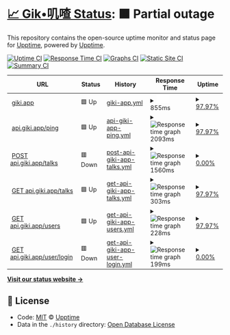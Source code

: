 # [📈 Gik•叽喳 Status](https://giki.app): <!--live status--> **🟧 Partial outage**

This repository contains the open-source uptime monitor and status page for [Upptime](https://upptime.js.org), powered by [Upptime](https://github.com/upptime/upptime).

[![Uptime CI](https://github.com/koj-co/upptime/workflows/Uptime%20CI/badge.svg)](https://github.com/koj-co/upptime/actions?query=workflow%3A%22Uptime+CI%22)
[![Response Time CI](https://github.com/koj-co/upptime/workflows/Response%20Time%20CI/badge.svg)](https://github.com/koj-co/upptime/actions?query=workflow%3A%22Response+Time+CI%22)
[![Graphs CI](https://github.com/koj-co/upptime/workflows/Graphs%20CI/badge.svg)](https://github.com/koj-co/upptime/actions?query=workflow%3A%22Graphs+CI%22)
[![Static Site CI](https://github.com/koj-co/upptime/workflows/Static%20Site%20CI/badge.svg)](https://github.com/koj-co/upptime/actions?query=workflow%3A%22Static+Site+CI%22)
[![Summary CI](https://github.com/koj-co/upptime/workflows/Summary%20CI/badge.svg)](https://github.com/koj-co/upptime/actions?query=workflow%3A%22Summary+CI%22)

<!--start: status pages-->
<!-- This summary is generated by Upptime (https://github.com/upptime/upptime) -->
<!-- Do not edit this manually, your changes will be overwritten -->
<!-- prettier-ignore -->
| URL | Status | History | Response Time | Uptime |
| --- | ------ | ------- | ------------- | ------ |
| <img alt="" src="https://favicons.githubusercontent.com/giki.app" height="13"> [giki.app](https://giki.app) | 🟩 Up | [giki-app.yml](https://github.com/gikiapp/status/commits/master/history/giki-app.yml) | <details><summary><img alt="Response time graph" src="./graphs/giki-app/response-time-week.png" height="20"> 855ms</summary><br><a href="https://gikiapp.github.io/status/history/giki-app"><img alt="Response time 837" src="https://img.shields.io/endpoint?url=https%3A%2F%2Fraw.githubusercontent.com%2Fgikiapp%2Fstatus%2Fmaster%2Fapi%2Fgiki-app%2Fresponse-time.json"></a><br><a href="https://gikiapp.github.io/status/history/giki-app"><img alt="24-hour response time 838" src="https://img.shields.io/endpoint?url=https%3A%2F%2Fraw.githubusercontent.com%2Fgikiapp%2Fstatus%2Fmaster%2Fapi%2Fgiki-app%2Fresponse-time-day.json"></a><br><a href="https://gikiapp.github.io/status/history/giki-app"><img alt="7-day response time 855" src="https://img.shields.io/endpoint?url=https%3A%2F%2Fraw.githubusercontent.com%2Fgikiapp%2Fstatus%2Fmaster%2Fapi%2Fgiki-app%2Fresponse-time-week.json"></a><br><a href="https://gikiapp.github.io/status/history/giki-app"><img alt="30-day response time 837" src="https://img.shields.io/endpoint?url=https%3A%2F%2Fraw.githubusercontent.com%2Fgikiapp%2Fstatus%2Fmaster%2Fapi%2Fgiki-app%2Fresponse-time-month.json"></a><br><a href="https://gikiapp.github.io/status/history/giki-app"><img alt="1-year response time 837" src="https://img.shields.io/endpoint?url=https%3A%2F%2Fraw.githubusercontent.com%2Fgikiapp%2Fstatus%2Fmaster%2Fapi%2Fgiki-app%2Fresponse-time-year.json"></a></details> | <details><summary><a href="https://gikiapp.github.io/status/history/giki-app">97.97%</a></summary><a href="https://gikiapp.github.io/status/history/giki-app"><img alt="All-time uptime 99.50%" src="https://img.shields.io/endpoint?url=https%3A%2F%2Fraw.githubusercontent.com%2Fgikiapp%2Fstatus%2Fmaster%2Fapi%2Fgiki-app%2Fuptime.json"></a><br><a href="https://gikiapp.github.io/status/history/giki-app"><img alt="24-hour uptime 100.00%" src="https://img.shields.io/endpoint?url=https%3A%2F%2Fraw.githubusercontent.com%2Fgikiapp%2Fstatus%2Fmaster%2Fapi%2Fgiki-app%2Fuptime-day.json"></a><br><a href="https://gikiapp.github.io/status/history/giki-app"><img alt="7-day uptime 97.97%" src="https://img.shields.io/endpoint?url=https%3A%2F%2Fraw.githubusercontent.com%2Fgikiapp%2Fstatus%2Fmaster%2Fapi%2Fgiki-app%2Fuptime-week.json"></a><br><a href="https://gikiapp.github.io/status/history/giki-app"><img alt="30-day uptime 99.50%" src="https://img.shields.io/endpoint?url=https%3A%2F%2Fraw.githubusercontent.com%2Fgikiapp%2Fstatus%2Fmaster%2Fapi%2Fgiki-app%2Fuptime-month.json"></a><br><a href="https://gikiapp.github.io/status/history/giki-app"><img alt="1-year uptime 99.50%" src="https://img.shields.io/endpoint?url=https%3A%2F%2Fraw.githubusercontent.com%2Fgikiapp%2Fstatus%2Fmaster%2Fapi%2Fgiki-app%2Fuptime-year.json"></a></details>
| <img alt="" src="https://favicons.githubusercontent.com/api.giki.app" height="13"> [api.giki.app/ping](https://api.giki.app/ping) | 🟩 Up | [api-giki-app-ping.yml](https://github.com/gikiapp/status/commits/master/history/api-giki-app-ping.yml) | <details><summary><img alt="Response time graph" src="./graphs/api-giki-app-ping/response-time-week.png" height="20"> 2093ms</summary><br><a href="https://gikiapp.github.io/status/history/api-giki-app-ping"><img alt="Response time 1796" src="https://img.shields.io/endpoint?url=https%3A%2F%2Fraw.githubusercontent.com%2Fgikiapp%2Fstatus%2Fmaster%2Fapi%2Fapi-giki-app-ping%2Fresponse-time.json"></a><br><a href="https://gikiapp.github.io/status/history/api-giki-app-ping"><img alt="24-hour response time 2317" src="https://img.shields.io/endpoint?url=https%3A%2F%2Fraw.githubusercontent.com%2Fgikiapp%2Fstatus%2Fmaster%2Fapi%2Fapi-giki-app-ping%2Fresponse-time-day.json"></a><br><a href="https://gikiapp.github.io/status/history/api-giki-app-ping"><img alt="7-day response time 2093" src="https://img.shields.io/endpoint?url=https%3A%2F%2Fraw.githubusercontent.com%2Fgikiapp%2Fstatus%2Fmaster%2Fapi%2Fapi-giki-app-ping%2Fresponse-time-week.json"></a><br><a href="https://gikiapp.github.io/status/history/api-giki-app-ping"><img alt="30-day response time 1796" src="https://img.shields.io/endpoint?url=https%3A%2F%2Fraw.githubusercontent.com%2Fgikiapp%2Fstatus%2Fmaster%2Fapi%2Fapi-giki-app-ping%2Fresponse-time-month.json"></a><br><a href="https://gikiapp.github.io/status/history/api-giki-app-ping"><img alt="1-year response time 1796" src="https://img.shields.io/endpoint?url=https%3A%2F%2Fraw.githubusercontent.com%2Fgikiapp%2Fstatus%2Fmaster%2Fapi%2Fapi-giki-app-ping%2Fresponse-time-year.json"></a></details> | <details><summary><a href="https://gikiapp.github.io/status/history/api-giki-app-ping">97.97%</a></summary><a href="https://gikiapp.github.io/status/history/api-giki-app-ping"><img alt="All-time uptime 99.24%" src="https://img.shields.io/endpoint?url=https%3A%2F%2Fraw.githubusercontent.com%2Fgikiapp%2Fstatus%2Fmaster%2Fapi%2Fapi-giki-app-ping%2Fuptime.json"></a><br><a href="https://gikiapp.github.io/status/history/api-giki-app-ping"><img alt="24-hour uptime 100.00%" src="https://img.shields.io/endpoint?url=https%3A%2F%2Fraw.githubusercontent.com%2Fgikiapp%2Fstatus%2Fmaster%2Fapi%2Fapi-giki-app-ping%2Fuptime-day.json"></a><br><a href="https://gikiapp.github.io/status/history/api-giki-app-ping"><img alt="7-day uptime 97.97%" src="https://img.shields.io/endpoint?url=https%3A%2F%2Fraw.githubusercontent.com%2Fgikiapp%2Fstatus%2Fmaster%2Fapi%2Fapi-giki-app-ping%2Fuptime-week.json"></a><br><a href="https://gikiapp.github.io/status/history/api-giki-app-ping"><img alt="30-day uptime 99.24%" src="https://img.shields.io/endpoint?url=https%3A%2F%2Fraw.githubusercontent.com%2Fgikiapp%2Fstatus%2Fmaster%2Fapi%2Fapi-giki-app-ping%2Fuptime-month.json"></a><br><a href="https://gikiapp.github.io/status/history/api-giki-app-ping"><img alt="1-year uptime 99.24%" src="https://img.shields.io/endpoint?url=https%3A%2F%2Fraw.githubusercontent.com%2Fgikiapp%2Fstatus%2Fmaster%2Fapi%2Fapi-giki-app-ping%2Fuptime-year.json"></a></details>
| <img alt="" src="https://favicons.githubusercontent.com/api.giki.app" height="13"> [POST api.giki.app/talks](https://api.giki.app/talks) | 🟥 Down | [post-api-giki-app-talks.yml](https://github.com/gikiapp/status/commits/master/history/post-api-giki-app-talks.yml) | <details><summary><img alt="Response time graph" src="./graphs/post-api-giki-app-talks/response-time-week.png" height="20"> 1560ms</summary><br><a href="https://gikiapp.github.io/status/history/post-api-giki-app-talks"><img alt="Response time 1223" src="https://img.shields.io/endpoint?url=https%3A%2F%2Fraw.githubusercontent.com%2Fgikiapp%2Fstatus%2Fmaster%2Fapi%2Fpost-api-giki-app-talks%2Fresponse-time.json"></a><br><a href="https://gikiapp.github.io/status/history/post-api-giki-app-talks"><img alt="24-hour response time 1574" src="https://img.shields.io/endpoint?url=https%3A%2F%2Fraw.githubusercontent.com%2Fgikiapp%2Fstatus%2Fmaster%2Fapi%2Fpost-api-giki-app-talks%2Fresponse-time-day.json"></a><br><a href="https://gikiapp.github.io/status/history/post-api-giki-app-talks"><img alt="7-day response time 1560" src="https://img.shields.io/endpoint?url=https%3A%2F%2Fraw.githubusercontent.com%2Fgikiapp%2Fstatus%2Fmaster%2Fapi%2Fpost-api-giki-app-talks%2Fresponse-time-week.json"></a><br><a href="https://gikiapp.github.io/status/history/post-api-giki-app-talks"><img alt="30-day response time 1223" src="https://img.shields.io/endpoint?url=https%3A%2F%2Fraw.githubusercontent.com%2Fgikiapp%2Fstatus%2Fmaster%2Fapi%2Fpost-api-giki-app-talks%2Fresponse-time-month.json"></a><br><a href="https://gikiapp.github.io/status/history/post-api-giki-app-talks"><img alt="1-year response time 1223" src="https://img.shields.io/endpoint?url=https%3A%2F%2Fraw.githubusercontent.com%2Fgikiapp%2Fstatus%2Fmaster%2Fapi%2Fpost-api-giki-app-talks%2Fresponse-time-year.json"></a></details> | <details><summary><a href="https://gikiapp.github.io/status/history/post-api-giki-app-talks">0.00%</a></summary><a href="https://gikiapp.github.io/status/history/post-api-giki-app-talks"><img alt="All-time uptime 0.00%" src="https://img.shields.io/endpoint?url=https%3A%2F%2Fraw.githubusercontent.com%2Fgikiapp%2Fstatus%2Fmaster%2Fapi%2Fpost-api-giki-app-talks%2Fuptime.json"></a><br><a href="https://gikiapp.github.io/status/history/post-api-giki-app-talks"><img alt="24-hour uptime 0.00%" src="https://img.shields.io/endpoint?url=https%3A%2F%2Fraw.githubusercontent.com%2Fgikiapp%2Fstatus%2Fmaster%2Fapi%2Fpost-api-giki-app-talks%2Fuptime-day.json"></a><br><a href="https://gikiapp.github.io/status/history/post-api-giki-app-talks"><img alt="7-day uptime 0.00%" src="https://img.shields.io/endpoint?url=https%3A%2F%2Fraw.githubusercontent.com%2Fgikiapp%2Fstatus%2Fmaster%2Fapi%2Fpost-api-giki-app-talks%2Fuptime-week.json"></a><br><a href="https://gikiapp.github.io/status/history/post-api-giki-app-talks"><img alt="30-day uptime 0.00%" src="https://img.shields.io/endpoint?url=https%3A%2F%2Fraw.githubusercontent.com%2Fgikiapp%2Fstatus%2Fmaster%2Fapi%2Fpost-api-giki-app-talks%2Fuptime-month.json"></a><br><a href="https://gikiapp.github.io/status/history/post-api-giki-app-talks"><img alt="1-year uptime 0.00%" src="https://img.shields.io/endpoint?url=https%3A%2F%2Fraw.githubusercontent.com%2Fgikiapp%2Fstatus%2Fmaster%2Fapi%2Fpost-api-giki-app-talks%2Fuptime-year.json"></a></details>
| <img alt="" src="https://favicons.githubusercontent.com/api.giki.app" height="13"> [GET api.giki.app/talks](https://api.giki.app/talks?user_name=i) | 🟩 Up | [get-api-giki-app-talks.yml](https://github.com/gikiapp/status/commits/master/history/get-api-giki-app-talks.yml) | <details><summary><img alt="Response time graph" src="./graphs/get-api-giki-app-talks/response-time-week.png" height="20"> 303ms</summary><br><a href="https://gikiapp.github.io/status/history/get-api-giki-app-talks"><img alt="Response time 298" src="https://img.shields.io/endpoint?url=https%3A%2F%2Fraw.githubusercontent.com%2Fgikiapp%2Fstatus%2Fmaster%2Fapi%2Fget-api-giki-app-talks%2Fresponse-time.json"></a><br><a href="https://gikiapp.github.io/status/history/get-api-giki-app-talks"><img alt="24-hour response time 450" src="https://img.shields.io/endpoint?url=https%3A%2F%2Fraw.githubusercontent.com%2Fgikiapp%2Fstatus%2Fmaster%2Fapi%2Fget-api-giki-app-talks%2Fresponse-time-day.json"></a><br><a href="https://gikiapp.github.io/status/history/get-api-giki-app-talks"><img alt="7-day response time 303" src="https://img.shields.io/endpoint?url=https%3A%2F%2Fraw.githubusercontent.com%2Fgikiapp%2Fstatus%2Fmaster%2Fapi%2Fget-api-giki-app-talks%2Fresponse-time-week.json"></a><br><a href="https://gikiapp.github.io/status/history/get-api-giki-app-talks"><img alt="30-day response time 298" src="https://img.shields.io/endpoint?url=https%3A%2F%2Fraw.githubusercontent.com%2Fgikiapp%2Fstatus%2Fmaster%2Fapi%2Fget-api-giki-app-talks%2Fresponse-time-month.json"></a><br><a href="https://gikiapp.github.io/status/history/get-api-giki-app-talks"><img alt="1-year response time 298" src="https://img.shields.io/endpoint?url=https%3A%2F%2Fraw.githubusercontent.com%2Fgikiapp%2Fstatus%2Fmaster%2Fapi%2Fget-api-giki-app-talks%2Fresponse-time-year.json"></a></details> | <details><summary><a href="https://gikiapp.github.io/status/history/get-api-giki-app-talks">97.97%</a></summary><a href="https://gikiapp.github.io/status/history/get-api-giki-app-talks"><img alt="All-time uptime 99.16%" src="https://img.shields.io/endpoint?url=https%3A%2F%2Fraw.githubusercontent.com%2Fgikiapp%2Fstatus%2Fmaster%2Fapi%2Fget-api-giki-app-talks%2Fuptime.json"></a><br><a href="https://gikiapp.github.io/status/history/get-api-giki-app-talks"><img alt="24-hour uptime 100.00%" src="https://img.shields.io/endpoint?url=https%3A%2F%2Fraw.githubusercontent.com%2Fgikiapp%2Fstatus%2Fmaster%2Fapi%2Fget-api-giki-app-talks%2Fuptime-day.json"></a><br><a href="https://gikiapp.github.io/status/history/get-api-giki-app-talks"><img alt="7-day uptime 97.97%" src="https://img.shields.io/endpoint?url=https%3A%2F%2Fraw.githubusercontent.com%2Fgikiapp%2Fstatus%2Fmaster%2Fapi%2Fget-api-giki-app-talks%2Fuptime-week.json"></a><br><a href="https://gikiapp.github.io/status/history/get-api-giki-app-talks"><img alt="30-day uptime 99.16%" src="https://img.shields.io/endpoint?url=https%3A%2F%2Fraw.githubusercontent.com%2Fgikiapp%2Fstatus%2Fmaster%2Fapi%2Fget-api-giki-app-talks%2Fuptime-month.json"></a><br><a href="https://gikiapp.github.io/status/history/get-api-giki-app-talks"><img alt="1-year uptime 99.16%" src="https://img.shields.io/endpoint?url=https%3A%2F%2Fraw.githubusercontent.com%2Fgikiapp%2Fstatus%2Fmaster%2Fapi%2Fget-api-giki-app-talks%2Fuptime-year.json"></a></details>
| <img alt="" src="https://favicons.githubusercontent.com/api.giki.app" height="13"> [GET api.giki.app/users](https://api.giki.app/users?name=i) | 🟩 Up | [get-api-giki-app-users.yml](https://github.com/gikiapp/status/commits/master/history/get-api-giki-app-users.yml) | <details><summary><img alt="Response time graph" src="./graphs/get-api-giki-app-users/response-time-week.png" height="20"> 228ms</summary><br><a href="https://gikiapp.github.io/status/history/get-api-giki-app-users"><img alt="Response time 250" src="https://img.shields.io/endpoint?url=https%3A%2F%2Fraw.githubusercontent.com%2Fgikiapp%2Fstatus%2Fmaster%2Fapi%2Fget-api-giki-app-users%2Fresponse-time.json"></a><br><a href="https://gikiapp.github.io/status/history/get-api-giki-app-users"><img alt="24-hour response time 229" src="https://img.shields.io/endpoint?url=https%3A%2F%2Fraw.githubusercontent.com%2Fgikiapp%2Fstatus%2Fmaster%2Fapi%2Fget-api-giki-app-users%2Fresponse-time-day.json"></a><br><a href="https://gikiapp.github.io/status/history/get-api-giki-app-users"><img alt="7-day response time 228" src="https://img.shields.io/endpoint?url=https%3A%2F%2Fraw.githubusercontent.com%2Fgikiapp%2Fstatus%2Fmaster%2Fapi%2Fget-api-giki-app-users%2Fresponse-time-week.json"></a><br><a href="https://gikiapp.github.io/status/history/get-api-giki-app-users"><img alt="30-day response time 250" src="https://img.shields.io/endpoint?url=https%3A%2F%2Fraw.githubusercontent.com%2Fgikiapp%2Fstatus%2Fmaster%2Fapi%2Fget-api-giki-app-users%2Fresponse-time-month.json"></a><br><a href="https://gikiapp.github.io/status/history/get-api-giki-app-users"><img alt="1-year response time 250" src="https://img.shields.io/endpoint?url=https%3A%2F%2Fraw.githubusercontent.com%2Fgikiapp%2Fstatus%2Fmaster%2Fapi%2Fget-api-giki-app-users%2Fresponse-time-year.json"></a></details> | <details><summary><a href="https://gikiapp.github.io/status/history/get-api-giki-app-users">97.97%</a></summary><a href="https://gikiapp.github.io/status/history/get-api-giki-app-users"><img alt="All-time uptime 99.16%" src="https://img.shields.io/endpoint?url=https%3A%2F%2Fraw.githubusercontent.com%2Fgikiapp%2Fstatus%2Fmaster%2Fapi%2Fget-api-giki-app-users%2Fuptime.json"></a><br><a href="https://gikiapp.github.io/status/history/get-api-giki-app-users"><img alt="24-hour uptime 100.00%" src="https://img.shields.io/endpoint?url=https%3A%2F%2Fraw.githubusercontent.com%2Fgikiapp%2Fstatus%2Fmaster%2Fapi%2Fget-api-giki-app-users%2Fuptime-day.json"></a><br><a href="https://gikiapp.github.io/status/history/get-api-giki-app-users"><img alt="7-day uptime 97.97%" src="https://img.shields.io/endpoint?url=https%3A%2F%2Fraw.githubusercontent.com%2Fgikiapp%2Fstatus%2Fmaster%2Fapi%2Fget-api-giki-app-users%2Fuptime-week.json"></a><br><a href="https://gikiapp.github.io/status/history/get-api-giki-app-users"><img alt="30-day uptime 99.16%" src="https://img.shields.io/endpoint?url=https%3A%2F%2Fraw.githubusercontent.com%2Fgikiapp%2Fstatus%2Fmaster%2Fapi%2Fget-api-giki-app-users%2Fuptime-month.json"></a><br><a href="https://gikiapp.github.io/status/history/get-api-giki-app-users"><img alt="1-year uptime 99.16%" src="https://img.shields.io/endpoint?url=https%3A%2F%2Fraw.githubusercontent.com%2Fgikiapp%2Fstatus%2Fmaster%2Fapi%2Fget-api-giki-app-users%2Fuptime-year.json"></a></details>
| <img alt="" src="https://favicons.githubusercontent.com/api.giki.app" height="13"> [GET api.giki.app/user/login](https://api.giki.app/user/login) | 🟥 Down | [get-api-giki-app-user-login.yml](https://github.com/gikiapp/status/commits/master/history/get-api-giki-app-user-login.yml) | <details><summary><img alt="Response time graph" src="./graphs/get-api-giki-app-user-login/response-time-week.png" height="20"> 199ms</summary><br><a href="https://gikiapp.github.io/status/history/get-api-giki-app-user-login"><img alt="Response time 223" src="https://img.shields.io/endpoint?url=https%3A%2F%2Fraw.githubusercontent.com%2Fgikiapp%2Fstatus%2Fmaster%2Fapi%2Fget-api-giki-app-user-login%2Fresponse-time.json"></a><br><a href="https://gikiapp.github.io/status/history/get-api-giki-app-user-login"><img alt="24-hour response time 198" src="https://img.shields.io/endpoint?url=https%3A%2F%2Fraw.githubusercontent.com%2Fgikiapp%2Fstatus%2Fmaster%2Fapi%2Fget-api-giki-app-user-login%2Fresponse-time-day.json"></a><br><a href="https://gikiapp.github.io/status/history/get-api-giki-app-user-login"><img alt="7-day response time 199" src="https://img.shields.io/endpoint?url=https%3A%2F%2Fraw.githubusercontent.com%2Fgikiapp%2Fstatus%2Fmaster%2Fapi%2Fget-api-giki-app-user-login%2Fresponse-time-week.json"></a><br><a href="https://gikiapp.github.io/status/history/get-api-giki-app-user-login"><img alt="30-day response time 223" src="https://img.shields.io/endpoint?url=https%3A%2F%2Fraw.githubusercontent.com%2Fgikiapp%2Fstatus%2Fmaster%2Fapi%2Fget-api-giki-app-user-login%2Fresponse-time-month.json"></a><br><a href="https://gikiapp.github.io/status/history/get-api-giki-app-user-login"><img alt="1-year response time 223" src="https://img.shields.io/endpoint?url=https%3A%2F%2Fraw.githubusercontent.com%2Fgikiapp%2Fstatus%2Fmaster%2Fapi%2Fget-api-giki-app-user-login%2Fresponse-time-year.json"></a></details> | <details><summary><a href="https://gikiapp.github.io/status/history/get-api-giki-app-user-login">0.00%</a></summary><a href="https://gikiapp.github.io/status/history/get-api-giki-app-user-login"><img alt="All-time uptime 0.00%" src="https://img.shields.io/endpoint?url=https%3A%2F%2Fraw.githubusercontent.com%2Fgikiapp%2Fstatus%2Fmaster%2Fapi%2Fget-api-giki-app-user-login%2Fuptime.json"></a><br><a href="https://gikiapp.github.io/status/history/get-api-giki-app-user-login"><img alt="24-hour uptime 0.00%" src="https://img.shields.io/endpoint?url=https%3A%2F%2Fraw.githubusercontent.com%2Fgikiapp%2Fstatus%2Fmaster%2Fapi%2Fget-api-giki-app-user-login%2Fuptime-day.json"></a><br><a href="https://gikiapp.github.io/status/history/get-api-giki-app-user-login"><img alt="7-day uptime 0.00%" src="https://img.shields.io/endpoint?url=https%3A%2F%2Fraw.githubusercontent.com%2Fgikiapp%2Fstatus%2Fmaster%2Fapi%2Fget-api-giki-app-user-login%2Fuptime-week.json"></a><br><a href="https://gikiapp.github.io/status/history/get-api-giki-app-user-login"><img alt="30-day uptime 0.00%" src="https://img.shields.io/endpoint?url=https%3A%2F%2Fraw.githubusercontent.com%2Fgikiapp%2Fstatus%2Fmaster%2Fapi%2Fget-api-giki-app-user-login%2Fuptime-month.json"></a><br><a href="https://gikiapp.github.io/status/history/get-api-giki-app-user-login"><img alt="1-year uptime 0.00%" src="https://img.shields.io/endpoint?url=https%3A%2F%2Fraw.githubusercontent.com%2Fgikiapp%2Fstatus%2Fmaster%2Fapi%2Fget-api-giki-app-user-login%2Fuptime-year.json"></a></details>

<!--end: status pages-->

[**Visit our status website →**](https://gikiapp.github.io/status)

## 📄 License

- Code: [MIT](./LICENSE) © [Upptime](https://upptime.js.org)
- Data in the `./history` directory: [Open Database License](https://opendatacommons.org/licenses/odbl/1-0/)
